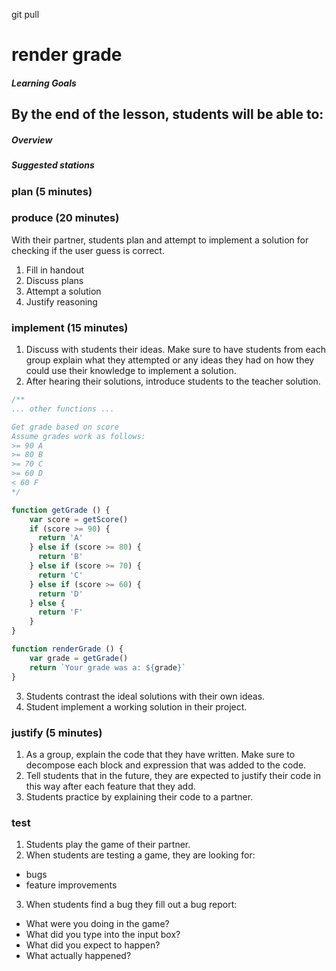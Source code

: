 git pull
# render grade

##### Learning Goals
By the end of the lesson, students will be able to:
  -

##### Overview


##### Suggested stations


### plan (5 minutes)

### produce (20 minutes)
With their partner, students plan and attempt to implement a solution for checking if the user guess is correct.

1. Fill in handout
2. Discuss plans
3. Attempt a solution
4. Justify reasoning

### implement (15 minutes)
1. Discuss with students their ideas. Make sure to have students from each group explain what they attempted or any ideas they had on how they could use their knowledge to implement a solution.
2. After hearing their solutions, introduce students to the teacher solution.
  ```js
  /**
  ... other functions ...

  Get grade based on score
  Assume grades work as follows:
  >= 90 A
  >= 80 B
  >= 70 C
  >= 60 D
  < 60 F
  */

  function getGrade () {
      var score = getScore()
      if (score >= 90) {
        return 'A'
      } else if (score >= 80) {
        return 'B'
      } else if (score >= 70) {
        return 'C'
      } else if (score >= 60) {
        return 'D'
      } else {
        return 'F'
      }
  }

  function renderGrade () {
      var grade = getGrade()
      return `Your grade was a: ${grade}`
  }
  ```
3. Students contrast the ideal solutions with their own ideas.
4. Student implement a working solution in their project.

### justify (5 minutes)
1. As a group, explain the code that they have written. Make sure to decompose each block and expression that was added to the code.
2. Tell students that in the future, they are expected to justify their code in this way after each feature that they add.
3. Students practice by explaining their code to a partner.

### test
1. Students play the game of their partner.
2. When students are testing a game, they are looking for:
  - bugs
  - feature improvements
3. When students find a bug they fill out a bug report:
  - What were you doing in the game?
  - What did you type into the input box?
  - What did you expect to happen?
  - What actually happened?
